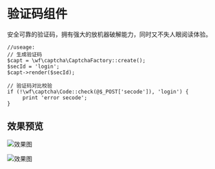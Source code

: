 验证码组件
=============
安全可靠的验证码，拥有强大的放机器破解能力，同时又不失人眼阅读体验。

```
//useage:
// 生成验证码
$capt = \wf\captcha\CaptchaFactory::create();
$secId = 'login';
$capt->render($secId);

// 验证码对比校验
if (!\wf\captcha\Code::check(@$_POST['secode']), 'login') {
     print 'error secode';
}
```

## 效果预览
![效果图](example-1.png)

![效果图](example-2.jpg)
